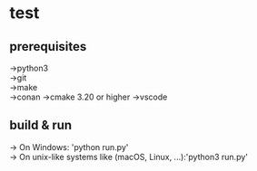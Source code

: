 # test

## prerequisites
->python3<br>
->git<br>
->make<br>
->conan
->cmake 3.20 or higher
->vscode

## build & run
-> On Windows: 'python run.py'<br>
-> On unix-like systems like (macOS, Linux, ...):'python3 run.py'<br>
